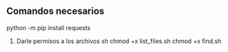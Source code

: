 ## Comandos necesarios
python -m pip install requests


1. Darle permisos a los archivos sh
chmod +x list_files.sh
chmod +x find.sh